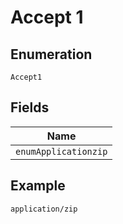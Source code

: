 
# Accept 1

## Enumeration

`Accept1`

## Fields

| Name |
|  --- |
| `enumApplicationzip` |

## Example

```
application/zip
```

